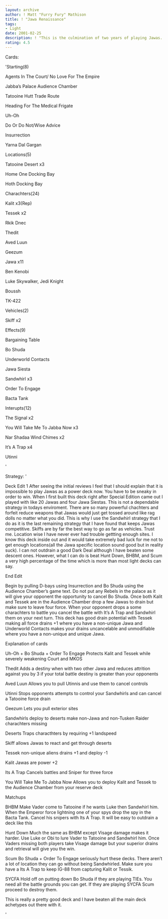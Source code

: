 ```yaml
---
layout: archive
author: ! Matt "Furry Fury" Mathison
title: ! "Jawa Renaissance"
tags:
- Light
date: 2001-02-25
description: ! "This is the culmination of two years of playing Jawas.  It’s actually not bad if you give it a chance."
rating: 4.5
---
```

Cards: 

'Starting(8)

Agents In The Court/  No Love For The Empire

Jabba’s Palace Audience Chamber

Tatooine Hutt Trade Route

Heading For The Medical Frigate

Uh-Oh

Do Or Do Not/Wise Advice

Insurrection

Yarna Dal Gargan


Locations(5)

Tatooine Desert x3

Home One Docking Bay

Hoth Docking Bay


Charachters(24)

Kalit x3(Rep)

Tessek x2

Rkik Dnec

Thedit

Aved Luun

Geezum

Jawa x11

Ben Kenobi

Luke Skywalker, Jedi Knight

Boussh

TK-422


Vehicles(2)

Skiff x2


Effects(9)

Bargaining Table

Bo Shuda

Underworld Contacts

Jawa Siesta

Sandwhirl x3

Order To Engage

Bacta Tank


Interupts(12)

The Signal x2

You Will Take Me To Jabba Now x3

Nar Shadaa Wind Chimes x2

It’s A Trap x4

Utinni



'

Strategy: '

Deck Edit 1 After seeing the initial reviews I feel that I should explain that it is impossible to play Jawas as a power deck now.  You have to be sneaky in order to win.  When I first built this deck right after Special Edition came out I played with like 20 Jawas and four Jawa Siestas.  This is not a dependable strategy in todays enviroment.  There are so many powerful chachters and forfeit reduce weapons that Jawas would just get tossed around like rag dolls no matter what you did. This is why I use the Sandwhirl strategy that I do as it is the last remaining strategy that I have found that keeps Jawas competitive.  Skiffs are by far the best way to go as far as vehicles. Trust me. Location wise I have never ever had trouble gettting enough sites. I know this deck inside out and it would take extremely bad luck for me not to get enough locations(all the Jawa specific location sound good but in reality suck). I can not outdrain a good Dark Deal although I have beaten some descent ones.  However, what I can do is beat Hunt Down, BHBM, and Scum a very high percentage of the time which is more than most light decks can say. 

End Edit


Begin by pulling D-bays using Insurrection and Bo Shuda using the Audience Chamber’s game text. Do not put any Rebels in the palace as it will give your opponent the opportunity to cancel Bo Shuda. Once both Kalit and Tessek are in the Audience Chamber drop a few Jawas to drain but make sure to leave four force.  When your opponent drops a some charachters to battle you cancel the battle with It’s A Trap and Sandwhirl them on your next turn.  This deck has good drain potential with Tessek making all force drains +1 where you have a non-unique Jawa and Underworld Contacts makes your drains uncancelable and unmodifiable where you have a non-unique and unique Jawa.


Explanation of cards

Uh-Oh + Bo Shuda + Order To Engage Protects Kalit and Tessek while severely weakening Court and MKOS

Thedit Adds a destiny when with two other Jawa and reduces attrition against you by 3 if your total battle destiny is greater than your opponents

Aved Luun Allows you to pull Utinnis and use them to cancel controls

Utinni Stops opponents attempts to control your Sandwhirls and can cancel a Tatooine force drain 

Geezum Lets you pull exterior sites

Sandwhirls deploy to deserts make non-Jawa and non-Tusken Raider charachters missing

Deserts Traps characthters by requiring +1 landspeed

Skiff allows Jawas to react and get through deserts

Tessek non-unique aliens drains +1 and deploy -1

Kalit Jawas are power +2

Its A Trap Cancels battles and Sniper for three force

You Will Take Me To Jabba Now Allows you to deploy Kalit and Tessek to the Audience Chamber from your reserve deck


Matchups

BHBM Make Vader come to Tatooine if he wants Luke then Sandwhirl him.  When the Emperor force lightning one of your spys drop the spy in the Bacta Tank.  Cancel his snipers with Its A Trap.  It will be easy to outdrain a deck like this


Hunt Down  Much the same as BHBM except Visage damage makes it harder.  Use Luke or Obi to lure Vader to Tatooine and Sandwhirl him.  Once Vaders missing both players take Visage damage but your superior drains and retrieval will give you the win.


Scum  Bo Shuda + Order To Engage seriously hurt these decks.  There aren’t a lot of location they can go without being Sandwhirled.  Make sure you have a Its A Trap to keep IG-88 from capturing Kalit or Tessik.


SYCFA  Hold off on putting down Bo Shuda if they are playing TIEs.  You need all the battle grounds you can get.  If they are playing SYCFA Scum proceed to destroy them.


This is really a pretty good deck and I have beaten all the main deck achetypes out there with it.  

'